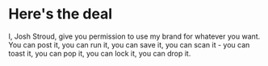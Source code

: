 # Here's the deal

I, Josh Stroud, give you permission to use my brand for whatever you want. You can post it, you can run it, you can save it, you can scan it - you can toast it, you can pop it, you can lock it, you can drop it. 
